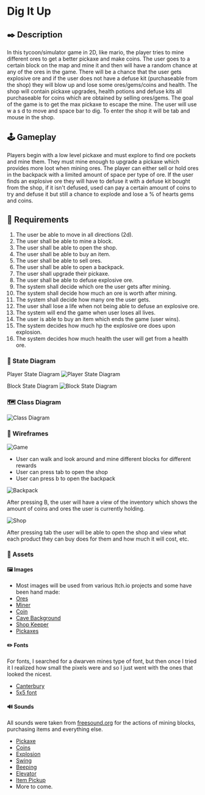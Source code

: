 # Dig It Up


## ✒️ Description

In this tycoon/simulator game in 2D, like mario, the player tries to mine different ores to get a better pickaxe and make coins. The user goes to a certain block on the map and mine it and then will have a random chance at any of the ores in the game. There will be a chance that the user gets explosive ore and if the user does not have a defuse kit (purchaseable from the shop) they will blow up and lose some ores/gems/coins and health. The shop will contain pickaxe upgrades, health potions and defuse kits all purchaseable for coins which are obtained by selling ores/gems. The goal of the game is to get the max pickaxe to escape the mine. The user will use w a s d to move and space bar to dig. To enter the shop it will be tab and mouse in the shop.


## 🕹️ Gameplay

Players begin with a low level pickaxe and must explore to find ore pockets and mine them. They must mine enough to upgrade a pickaxe which provides more loot when mining ores. The player can either sell or hold 
ores in the backpack with a limited amount of space per type of ore. If the user finds an explosive ore they will have to defuse it with a defuse kit bought from the shop, if it isn't defused, used can pay a certain amount of coins to try and defuse it but still a chance to explode and lose a % of hearts gems and coins.

## 📃 Requirements

1. The user be able to move in all directions (2d).
2. The user shall be able to mine a block.
3. The user shall be able to open the shop.
4. The user shall be able to buy an item.
5. The user shall be able to sell ores.
6. The user shall be able to open a backpack.
7. The user shall upgrade their pickaxe.
8. The user shall be able to defuse explosive ore.
9. The system shall decide which ore the user gets after mining.
10. The system shall decide how much an ore is worth after mining.
11. The system shall decide how many ore the user gets.
13. The user shall lose a life when not being able to defuse an explosive ore.
14. The system will end the game when user loses all lives.
15. The user is able to buy an item which ends the game (user wins).
16. The system decides how much hp the explosive ore does upon explosion.
17. The system decides how much health the user will get from a health ore.
    

### 🤖 State Diagram

Player State Diagram
![Player State Diagram](./assets/images/StateDiagram.png)

Block State Diagram
![Block State Diagram](./assets/images/BlockStateDiagram.png)
### 🗺️ Class Diagram

![Class Diagram](./assets/images/ClassDiagram.png)

### 🧵 Wireframes

![Game](./assets/images/DigItUpWireFrame.png)

-   User can walk and look around and mine different blocks for different rewards
-   User can press tab to open the shop
-   User can press b to open the backpack

![Backpack](./assets/images/BackpackWireFrame.png)

After pressing B, the user will have a view of the inventory which shows the amount of coins and ores the user is currently holding.

![Shop](./assets/images/ShopWireFrame.png)

After pressing tab the user will be able to open the shop and view what each product they can buy does for them and how much it will cost, etc.

### 🎨 Assets

#### 🖼️ Images

-   Most images will be used from various Itch.io projects and some have been hand made:
-   [Ores](https://verysmallsquares.itch.io/free-16-bit-ores-sprite-sheet)
-   [Miner](https://elthen.itch.io/2d-pixel-art-dwarf-miner)
-   [Coin](https://uaeuzai.itch.io/coin-sprite)
-   [Cave Background](https://stock.adobe.com/ca/images/Pixel-art-stone%2C-gravel-with-dark-background.-Dungeon-texture-tile-pattern%2C-/940486312?as_campaign=TinEye&as_content=tineye_match&continue-checkout=1&token=EC-8JE79745U9011701M)
-   [Shop Keeper](https://slowdevelopment.itch.io/shop-with-shopkeeper)
-   [Pickaxes](https://shield-arc.itch.io/free-16x16-pickaxes)

#### ✏️ Fonts

For fonts, I searched for a dwarven mines type of font, but then once I tried it I realized how small the pixels were and so I just went with the ones that looked the nicest.

-   [Canterbury](https://www.1001fonts.com/canterbury-font.html)
-   [5x5 font](https://www.dafont.com/5x5.font)

#### 🔊 Sounds

All sounds were taken from [freesound.org](https://freesound.org) for the actions of mining blocks, purchasing items and everything else.

-   [Pickaxe](https://freesound.org/people/NoisyRedFox/sounds/760567/)
-   [Coins](https://freesound.org/people/DominikBraun/sounds/483507/)
-   [Explosion](https://freesound.org/people/Joao_Janz/sounds/478278/)
-   [Swing](https://freesound.org/people/InspectorJ/sounds/394426/)
-   [Beeping](https://freesound.org/people/SamsterBirdies/sounds/467882/)
-   [Elevator](https://freesound.org/people/azumarill/sounds/528218/)
-   [Item Pickup](https://freesound.org/people/el_boss/sounds/665182/)
-   More to come.
